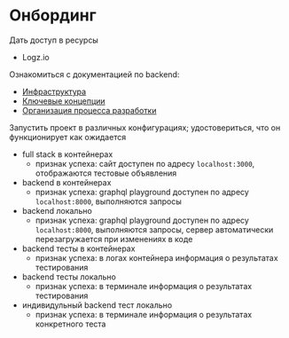 # Онбординг

Дать доступ в ресурсы

- Logz.io

Ознакомиться с документацией по backend:

- [Инфраструктура](/docs/infrastructure.md)
- [Ключевые концепции](core-concepts.md)
- [Организация процесса разработки](Документация/10.%20server-realty/doc/editor-setup.md)

Запустить проект в различных конфигурациях; удостовериться, что он функционирует как ожидается

- full stack в контейнерах
    - признак успеха: сайт доступен по адресу `localhost:3000`, отображаются тестовые объявления
- backend в контейнерах
    - признак успеха: graphql playground доступен по адресу `localhost:8000`, выполняются запросы
- backend локально
    - признак успеха: graphql playground доступен по адресу `localhost:8000`, выполняются запросы, сервер автоматически
      перезагружается при изменениях в коде
- backend тесты в контейнерах
    - признак успеха: в логах контейнера информация о результатах тестирования
- backend тесты локально
    - признак успеха: в терминале информация о результатах тестирования
- индивидульный backend тест локально
    - признак успеха: в терминале информация о результатах конкретного теста
